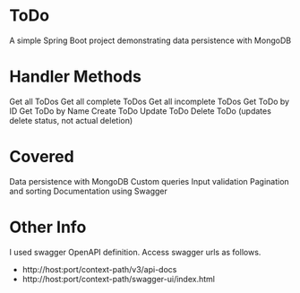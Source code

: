 # ToDo
A simple Spring Boot project demonstrating data persistence with MongoDB

# Handler Methods
Get all ToDos
Get all complete ToDos
Get all incomplete ToDos
Get ToDo by ID
Get ToDo by Name
Create ToDo
Update ToDo
Delete ToDo (updates delete status, not actual deletion)

# Covered
Data persistence with MongoDB
Custom queries
Input validation
Pagination and sorting
Documentation using Swagger

# Other Info
I used swagger OpenAPI definition. 
Access swagger urls as follows.
- http://host:port/context-path/v3/api-docs
- http://host:port/context-path/swagger-ui/index.html
